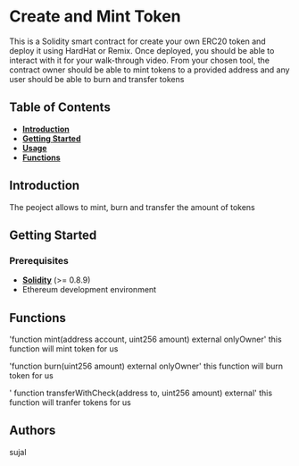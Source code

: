 # **Create and Mint Token**

This is a Solidity smart contract for create your own ERC20 token and deploy it using HardHat or Remix. Once deployed, you should be able to interact with it for your walk-through video. From your chosen tool, the contract owner should be able to mint tokens to a provided address and any user should be able to burn and transfer tokens

## **Table of Contents**

- [**Introduction**](#introduction)
- [**Getting Started**](#getting-started)
- [**Usage**](#usage)
- [**Functions**](#functions)

## **Introduction**

The peoject allows to mint, burn and transfer the amount of tokens

## **Getting Started**

### **Prerequisites**

- [**Solidity**](https://soliditylang.org/) (>= 0.8.9)
- Ethereum development environment

## **Functions**

'function mint(address account, uint256 amount) external onlyOwner'
this function will mint token for us

'function burn(uint256 amount) external onlyOwner'
this function will burn token for us

' function transferWithCheck(address to, uint256 amount) external'
this function will tranfer tokens for us 


## **Authors**
sujal
